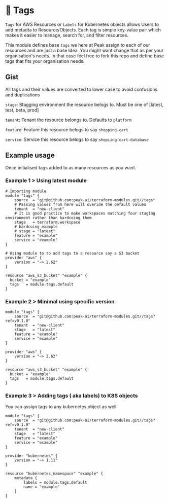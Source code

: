 # :bookmark: Tags

`Tags` for AWS Resources or `Labels` for Kubernetes objects allows Users to add metadta to Resource/Objects. Each tag is simple key-value pair which makes it easier to manage, search for, and filter resources.

This module defines base `tags` we here at Peak assign to each of our resources and are just a base Idea. You might want change that as per your organisation's needs. In that  case feel free to fork this repo and define base tags that fits your organisation needs.


## Gist

All tags and their values are converted to lower case to avoid confusions and duplications

`stage`: Stagging environment the resource belogs to. Must be one of [latest, test, beta, prod]

`tenant`: Tenant the resource belongs to. Defaults to `platform`

`feature`: Feature this resource belogs to say `shopping-cart`

`service`: Service this resource belogs to say `shopiing-cart-database`

## Example usage

Once initialised tags added to as many resources as you want.

### Example 1 > Using latest module

```hcl
# Importing module
module "tags" {
    source  = "git@github.com:peak-ai/terraform-modules.git//tags"
    # Passing values from here will overide the default values
    tenant  = "new-client"
    # It is good practice to make workspaces matching four staging environment rather than hardcoing them
    stage   = terraform.workspace
    # hardcoing example
    # stage = "latest"
    feature = "example"
    service = "example"
}

# Using module to to add tags to a resource say a S3 bucket
provider "aws" {
    version = "~> 2.62"
}

resource "aws_s3_bucket" "example" {
  bucket = "example"
  tags   = module.tags.default
}
```
### Example 2 > Minimal using specific version

```hcl
module "tags" {
    source  = "git@github.com:peak-ai/terraform-modules.git//tags?ref=v0.1.0"
    tenant  = "new-client"
    stage   = "latest"
    feature = "example"
    service = "example"
}

provider "aws" {
    version = "~> 2.62"
}

resource "aws_s3_bucket" "example" {
  bucket = "example"
  tags   = module.tags.default
}
```

### Example 3 > Adding tags ( aka labels) to K8S objects

You can assign tags to any kubernetes object as well

```hcl
module "tags" {
    source  = "git@github.com:peak-ai/terraform-modules.git//tags?ref=v0.1.0"
    tenant  = "new-client"
    stage   = "latest"
    feature = "example"
    service = "example"
}

provider "kubernetes" {
    version = "~> 1.11"
}

resource "kubernetes_namespace" "example" {
    metadata {
        labels = module.tags.default
        name = "example"
    }
}
```
